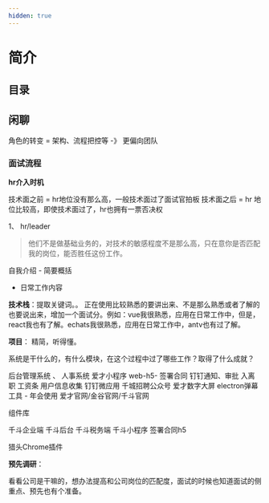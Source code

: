 ```yaml
---
hidden: true
---
```

# 简介

## 目录



## 闲聊

角色的转变 = 架构、流程把控等  -》 更偏向团队 



### 面试流程


**hr介入时机**

技术面之前 = hr地位没有那么高，一般技术面过了面试官拍板
技术面之后 = hr 地位比较高，即使技术面过了，hr也拥有一票否决权 


1、 hr/leader 

> 他们不是做基础业务的，对技术的敏感程度不是那么高，只在意你是否匹配我的岗位，能否胜任这份工作。

自我介绍 - 简要概括 

- 日常工作内容

**技术栈**：提取关键词。。 正在使用比较熟悉的要讲出来、不是那么熟悉或者了解的也要说出来，增加一个面试分。例如：vue我很熟悉，应用在日常工作中，但是，react我也有了解。echats我很熟悉，应用在日常工作中，antv也有过了解。

**项目**： 精简，听得懂。

系统是干什么的，有什么模块，在这个过程中过了哪些工作？取得了什么成就？

后台管理系统 、 人事系统 
爱才小程序
web-h5- 签署合同 钉钉通知、审批 入离职  工资条 用户信息收集
钉钉微应用
千城招聘公众号
爱才数字大屏
electron弹幕工具 - 年会使用
爱才官网/金谷官网/千斗官网

组件库

千斗企业端
千斗后台
千斗税务端
千斗小程序
签署合同h5

猎头Chrome插件


**预先调研**：

看看公司是干嘛的，想办法提高和公司岗位的匹配度，面试的时候也知道面试的侧重点、预先也有个准备。












